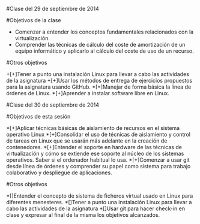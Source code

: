 #Clase del 29 de septiembre de 2014

#Objetivos de la clase

* Comenzar a entender los conceptos fundamentales relacionados con la virtualización.
* Comprender las técnicas de cálculo del coste de amortización de un equipo informático y aplicarlo al cálculo del coste de uso de un recurso.

#Otros objetivos

+[+]Tener a punto una instalación Linux para llevar a cabo las actividades de la asignatura
+[+]Usar los métodos de entrega de ejercicios propuestos para la asignatura usando GitHub.
*[+]Manejar de forma básica la línea de órdenes de Linux.
*[+]Aprender a instalar software libre en Linux.


#Clase del 30 de septiembre de 2014

#Objetivos de esta sesión

*[+]Aplicar técnicas básicas de aislamiento de recursos en el sistema operativo Linux
*[+]Consolidar el uso de técnicas de aislamiento y control de tareas en Linux que se usarán más adelante en la creación de contenedores.
*[+]Entender el soporte en hardware de las técnicas de virtualización y cómo se extiende ese soporte al núcleo de los sistemas operativos. Saber si el ordenador habitual lo usa.
*[+]Comenzar a usar git desde línea de órdenes y comprender su papel como sistema para trabajo colaborativo y despliegue de aplicaciones.

#Otros objetivos

*[]Entender el concepto de sistema de ficheros virtual usado en Linux para diferentes menesteres.
*[]Tener a punto una instalación Linux para llevar a cabo las actividades de la asignatura
*[]Usar git para hacer check-in en clase y expresar al final de la misma los objetivos alcanzados.
